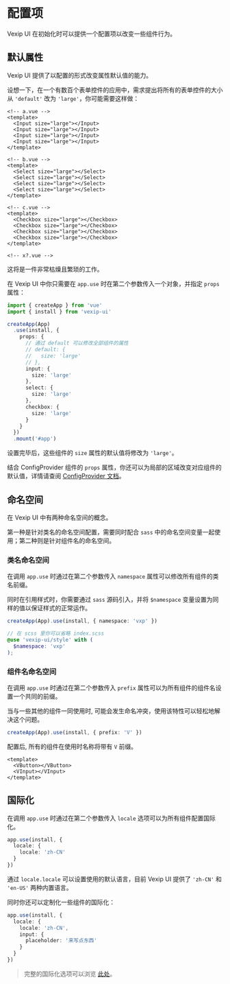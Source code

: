 # 配置项

Vexip UI 在初始化时可以提供一个配置项以改变一些组件行为。

## 默认属性

Vexip UI 提供了以配置的形式改变属性默认值的能力。

设想一下，在一个有数百个表单控件的应用中，需求提出将所有的表单控件的大小从 `'default'` 改为 `'large'`，你可能需要这样做：

```vue
<!-- a.vue -->
<template>
  <Input size="large"></Input>
  <Input size="large"></Input>
  <Input size="large"></Input>
  <Input size="large"></Input>
</template>

<!-- b.vue -->
<template>
  <Select size="large"></Select>
  <Select size="large"></Select>
  <Select size="large"></Select>
  <Select size="large"></Select>
</template>

<!-- c.vue -->
<template>
  <Checkbox size="large"></Checkbox>
  <Checkbox size="large"></Checkbox>
  <Checkbox size="large"></Checkbox>
  <Checkbox size="large"></Checkbox>
</template>

<!-- x?.vue -->
```

这将是一件非常枯燥且繁琐的工作。

在 Vexip UI 中你只需要在 `app.use` 时在第二个参数传入一个对象，并指定 `props` 属性：

```ts
import { createApp } from 'vue'
import { install } from 'vexip-ui'

createApp(App)
  .use(install, {
    props: {
      // 通过 default 可以修改全部组件的属性
      // default: {
      //   size: 'large'
      // },
      input: {
        size: 'large'
      },
      select: {
        size: 'large'
      },
      checkbox: {
        size: 'large'
      }
    }
  })
  .mount('#app')
```

设置完毕后，这些组件的 `size` 属性的默认值将修改为 `'large'`。

结合 ConfigProvider 组件的 `props` 属性，你还可以为局部的区域改变对应组件的默认值，详情请查阅 [ConfigProvider 文档](/zh-CN/components/config-provider)。

## 命名空间

在 Vexip UI 中有两种命名空间的概念。

第一种是针对类名的命名空间配置，需要同时配合 `sass` 中的命名空间变量一起使用；第二种则是针对组件名的命名空间。

### 类名命名空间

在调用 `app.use` 时通过在第二个参数传入 `namespace` 属性可以修改所有组件的类名前缀。

同时在引用样式时，你需要通过 `sass` 源码引入，并将 `$namespace` 变量设置为同样的值以保证样式的正常运作。

```ts
createApp(App).use(install, { namespace: 'vxp' })
```

```scss
// 在 scss 里你可以省略 index.scss
@use 'vexip-ui/style' with (
  $namespace: 'vxp'
);
```

### 组件名命名空间

在调用 `app.use` 时通过在第二个参数传入 `prefix` 属性可以为所有组件的组件名设置一个共同的前缀。

当与一些其他的组件一同使用时, 可能会发生命名冲突，使用该特性可以轻松地解决这个问题。

```ts
createApp(App).use(install, { prefix: 'V' })
```

配置后, 所有的组件在使用时名称将带有 `V` 前缀。

```vue
<template>
  <VButton></VButton>
  <VInput></VInput>
</template>
```

## 国际化

在调用 `app.use` 时通过在第二个参数传入 `locale` 选项可以为所有组件配置国际化。

```ts
app.use(install, {
  locale: {
    locale: 'zh-CN'
  }
})
```

通过 `locale.locale` 可以设置使用的默认语言，目前 Vexip UI 提供了 `'zh-CN'` 和 `'en-US'` 两种内置语言。

同时你还可以定制化一些组件的国际化：

```ts
app.use(install, {
  locale: {
    locale: 'zh-CN',
    input: {
      placeholder: '来写点东西'
    }
  }
})
```

> 完整的国际化选项可以浏览 [此处](https://github.com/vexip-ui/vexip-ui/blob/main/common/config/src/locale/helper.ts)。

